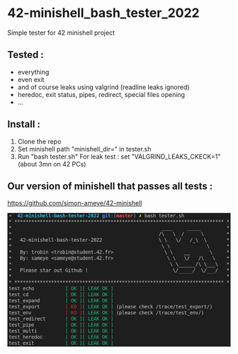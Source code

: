 # 42-minishell_bash_tester_2022
Simple tester for 42 minishell project

## Tested :
- everything
- even exit
- and of course leaks using valgrind (readline leaks ignored)
- heredoc, exit status, pipes, redirect, special files opening
- ...

## Install :
1) Clone the repo
2) Set minishell path "minishell_dir=" in tester.sh
4) Run "bash tester.sh"
For leak test : set "VALGRIND_LEAKS_CKECK=1" (about 3mn on 42 PCs)

## Our version of minishell that passes all tests :
https://github.com/simon-ameye/42-minishell

![Alt text](preview.png?raw=true "Preview")
